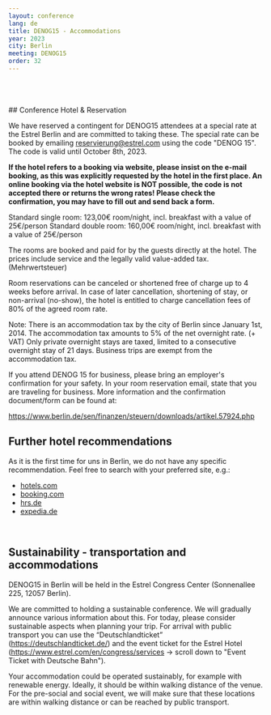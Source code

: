 ```yaml
---
layout: conference
lang: de
title: DENOG15 - Accommodations
year: 2023
city: Berlin
meeting: DENOG15
order: 32
---
```


<br>
<br>
<br>
## Conference Hotel & Reservation

We have reserved a contingent for DENOG15 attendees at a special rate at the Estrel Berlin and are committed to taking these. The special rate can be booked by emailing reservierung@estrel.com using the code "DENOG 15". The code is valid until October 8th, 2023.

<b>If the hotel refers to a booking via website, please insist on the e-mail booking, as this was explicitly requested by the hotel in the first place. An online booking via the hotel website is NOT possible, the code is not accepted there or returns the wrong rates!
Please check the confirmation, you may have to fill out and send back a form.</b> 

Standard single room: 123,00€ room/night, incl. breakfast with a value of 25€/person
Standard double room: 160,00€ room/night, incl. breakfast with a value of 25€/person

The rooms are booked and paid for by the guests directly at the hotel. The prices include service and the legally valid value-added tax. (Mehrwertsteuer) 

Room reservations can be canceled or shortened free of charge up to 4 weeks before arrival. In case of later cancellation, shortening of stay, or non-arrival (no-show), the hotel is entitled to charge cancellation fees of 80% of the agreed room rate.

Note: There is an accommodation tax by the city of Berlin since January 1st, 2014. The accommodation tax amounts to 5% of the net overnight rate. (+ VAT) Only private overnight stays are taxed, limited to a consecutive overnight stay of 21 days. Business trips are exempt from the accommodation tax. 

If you attend DENOG 15 for business, please bring an employer's confirmation for your safety. In your room reservation email, state that you are traveling for business. More information and the confirmation document/form can be found at:

<a href="https://www.berlin.de/sen/finanzen/steuern/downloads/artikel.57924.php">https://www.berlin.de/sen/finanzen/steuern/downloads/artikel.57924.php</a>



## Further hotel recommendations

As it is the first time for uns in Berlin, we do not have any specific recommendation. Feel free to search with your preferred site, e.g.: 

* <a href="https://de.hotels.com" target="\_new">hotels.com</a><br>
* <a href="https://www.booking.com/" target="\_new">booking.com</a><br>
* <a href="https://www.hrs.de" target="\_new">hrs.de</a><br>
* <a href="https://www.expedia.de" target="\_new">expedia.de</a><br>

<br>

## Sustainability - transportation and accommodations 

DENOG15 in Berlin will be held in the Estrel Congress Center (Sonnenallee 225, 12057 Berlin). 

We are committed to holding a sustainable conference. We will gradually announce various information about this. For today, please consider sustainable aspects when planning your trip. For arrival with public transport you can use the “Deutschlandticket” (https://deutschlandticket.de/) and the event ticket for the Estrel Hotel (https://www.estrel.com/en/congress/services -> scroll down to "Event Ticket with Deutsche Bahn"). 

Your accommodation could be operated sustainably, for example with renewable energy. Ideally, it should be within walking distance of the venue. For the pre-social and social event, we will make sure that these locations are within walking distance or can be reached by public transport. 

<br />
<br />
<br />
